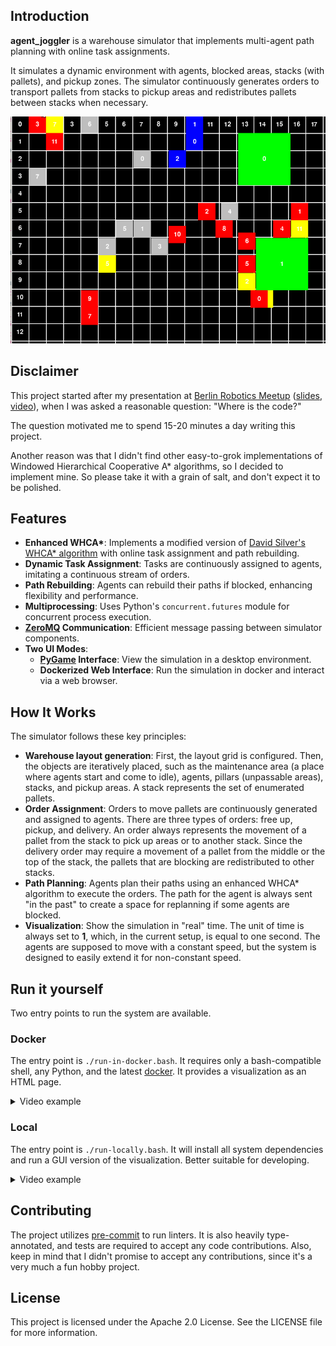 ## Introduction

**agent_joggler** is a warehouse simulator that implements multi-agent path planning with online task assignments.

It simulates a dynamic environment with agents, blocked areas, stacks (with pallets), and pickup zones.
The simulator continuously generates orders to transport pallets from stacks to pickup areas and redistributes pallets between stacks when necessary.

![visualization](./docs/statics/visualization.gif)

## Disclaimer

This project started after my presentation at [Berlin Robotics Meetup](https://www.meetup.com/berlin-robotics-meetup/events/292679480/?eventOrigin=group_past_events) ([slides](https://github.com/szobov/seminars/tree/main/cooperative-path-planning-seminar), [video](https://youtu.be/q7jrjtuAsH8)), when I was asked a reasonable question: "Where is the code?"

The question motivated me to spend 15-20 minutes a day writing this project.

Another reason was that I didn't find other easy-to-grok implementations of Windowed Hierarchical Cooperative A\* algorithms, so I decided to implement mine.
So please take it with a grain of salt, and don't expect it to be polished.


## Features

- **Enhanced WHCA\***: Implements a modified version of [David Silver's WHCA* algorithm](https://www.davidsilver.uk/wp-content/uploads/2020/03/coop-path-AIWisdom.pdf) with online task assignment and path rebuilding.
- **Dynamic Task Assignment**: Tasks are continuously assigned to agents, imitating a continuous stream of orders.
- **Path Rebuilding**: Agents can rebuild their paths if blocked, enhancing flexibility and performance.
- **Multiprocessing**: Uses Python's `concurrent.futures` module for concurrent process execution.
- **[ZeroMQ](https://zeromq.org) Communication**: Efficient message passing between simulator components.
- **Two UI Modes**:
  - **[PyGame](https://www.pygame.org) Interface**: View the simulation in a desktop environment.
  - **Dockerized Web Interface**: Run the simulation in docker and interact via a web browser.

## How It Works

The simulator follows these key principles:

- **Warehouse layout generation**: First, the layout grid is configured. Then, the objects are iteratively placed, such as the maintenance area (a place where agents start and come to idle), agents, pillars (unpassable areas), stacks, and pickup areas. A stack represents the set of enumerated pallets.
- **Order Assignment**: Orders to move pallets are continuously generated and assigned to agents. There are three types of orders: free up, pickup, and delivery. An order always represents the movement of a pallet from the stack to pick up areas or to another stack. Since the delivery order may require a movement of a pallet from the middle or the top of the stack, the pallets that are blocking are redistributed to other stacks.
- **Path Planning**: Agents plan their paths using an enhanced WHCA* algorithm to execute the orders. The path for the agent is always sent "in the past" to create a space for replanning if some agents are blocked.
- **Visualization**: Show the simulation in "real" time. The unit of time is always set to **1**, which, in the current setup, is equal to one second. The agents are supposed to move with a constant speed, but the system is designed to easily extend it for non-constant speed.

## Run it yourself

Two entry points to run the system are available.

### Docker

The entry point is `./run-in-docker.bash`.
It requires only a bash-compatible shell, any Python, and the latest [docker](https://www.docker.com).
It provides a visualization as an HTML page.

<details>
  <summary>Video example</summary>

![run-in-docker](./docs/statics/run-in-docker.gif)
</details>

### Local

The entry point is `./run-locally.bash`.
It will install all system dependencies and run a GUI version of the visualization.
Better suitable for developing.

<details>
  <summary>Video example</summary>

![run-locally](./docs/statics/run-locally.gif)
</details>

## Contributing

The project utilizes [pre-commit](https://pre-commit.com) to run linters.
It is also heavily type-annotated, and tests are required to accept any code contributions.
Also, keep in mind that I didn't promise to accept any contributions, since it's a very much a fun hobby project.


## License
This project is licensed under the Apache 2.0 License. See the LICENSE file for more information.

